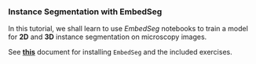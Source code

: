 ### Instance Segmentation with EmbedSeg 

In this tutorial, we shall learn to use *EmbedSeg* notebooks to train a model for **2D** and **3D** instance segmentation on microscopy images.

See **[this](https://carbonated-tub-0d7.notion.site/Instance-Segmentation-with-EmbedSeg-DL4MIA-22-ecc78159a46e4f93b0e7f1d41d91a977)** document for installing `EmbedSeg` and the included exercises. 
